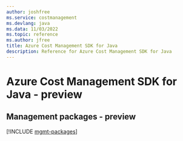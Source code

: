 ```yaml
---
author: joshfree
ms.service: costmanagement
ms.devlang: java
ms.data: 11/03/2022
ms.topic: reference
ms.author: jfree
title: Azure Cost Management SDK for Java
description: Reference for Azure Cost Management SDK for Java
---
```

# Azure Cost Management SDK for Java - preview

## Management packages - preview
[!INCLUDE [mgmt-packages](cost-management-mgmt-index.md)]